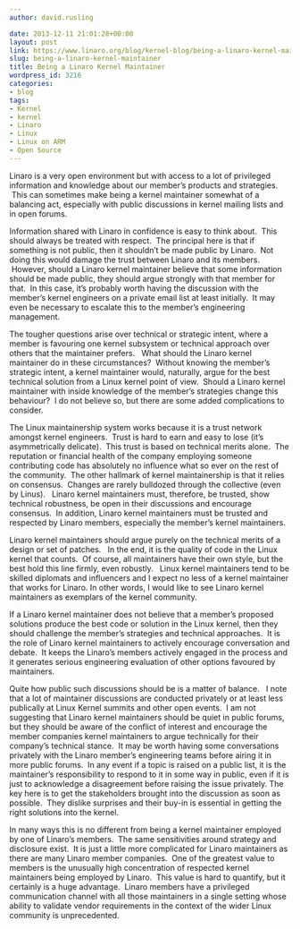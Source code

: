 ```yaml
---
author: david.rusling

date: 2013-12-11 21:01:28+00:00
layout: post
link: https://www.linaro.org/blog/kernel-blog/being-a-linaro-kernel-maintainer/
slug: being-a-linaro-kernel-maintainer
title: Being a Linaro Kernel Maintainer
wordpress_id: 3216
categories:
- blog
tags:
- Kernel
- kernel
- Linaro
- Linux
- Linux on ARM
- Open Source
---
```


Linaro is a very open environment but with access to a lot of privileged information and knowledge about our member’s products and strategies.  This can sometimes make being a kernel maintainer somewhat of a balancing act, especially with public discussions in kernel mailing lists and in open forums.


Information shared with Linaro in confidence is easy to think about.  This should always be treated with respect.  The principal here is that if something is not public, then it shouldn’t be made public by Linaro.  Not doing this would damage the trust between Linaro and its members.  However, should a Linaro kernel maintainer believe that some information should be made public, they should argue strongly with that member for that.  In this case, it’s probably worth having the discussion with the member’s kernel engineers on a private email list at least initially.  It may even be necessary to escalate this to the member’s engineering management.

The tougher questions arise over technical or strategic intent, where a member is favouring one kernel subsystem or technical approach over others that the maintainer prefers.   What should the Linaro kernel maintainer do in these circumstances?  Without knowing the member’s strategic intent, a kernel maintainer would, naturally, argue for the best technical solution from a Linux kernel point of view.  Should a Linaro kernel maintainer with inside knowledge of the member’s strategies change this behaviour?  I do not believe so, but there are some added complications to consider.

The Linux maintainership system works because it is a trust network amongst kernel engineers.  Trust is hard to earn and easy to lose (it’s asymmetrically delicate).  This trust is based on technical merits alone.  The reputation or financial health of the company employing someone contributing code has absolutely no influence what so ever on the rest of the community.  The other hallmark of kernel maintainership is that it relies on consensus.  Changes are rarely bulldozed through the collective (even by Linus).   Linaro kernel maintainers must, therefore, be trusted, show technical robustness, be open in their discussions and encourage consensus.  In addition, Linaro kernel maintainers must be trusted and respected by Linaro members, especially the member’s kernel maintainers.

Linaro kernel maintainers should argue purely on the technical merits of a design or set of patches.   In the end, it is the quality of code in the Linux kernel that counts.  Of course, all maintainers have their own style, but the best hold this line firmly, even robustly.   Linux kernel maintainers tend to be skilled diplomats and influencers and I expect no less of a kernel maintainer that works for Linaro. In other words, I would like to see Linaro kernel maintainers as exemplars of the kernel community.

If a Linaro kernel maintainer does not believe that a member’s proposed solutions produce the best code or solution in the Linux kernel, then they should challenge the member’s strategies and technical approaches.  It is the role of Linaro kernel maintainers to actively encourage conversation and debate.  It keeps the Linaro’s members actively engaged in the process and it generates serious engineering evaluation of other options favoured by maintainers.

Quite how public such discussions should be is a matter of balance.   I note that a lot of maintainer discussions are conducted privately or at least less publically at Linux Kernel summits and other open events.  I am not suggesting that Linaro kernel maintainers should be quiet in public forums, but they should be aware of the conflict of interest and encourage the member companies kernel maintainers to argue technically for their company’s technical stance.  It may be worth having some conversations privately with the Linaro member’s engineering teams before airing it in more public forums.  In any event if a topic is raised on a public list, it is the maintainer’s responsibility to respond to it in some way in public, even if it is just to acknowledge a disagreement before raising the issue privately. The key here is to get the stakeholders brought into the discussion as soon as possible.  They dislike surprises and their buy-in is essential in getting the right solutions into the kernel.

In many ways this is no different from being a kernel maintainer employed by one of Linaro’s members.  The same sensitivities around strategy and disclosure exist.  It is just a little more complicated for Linaro maintainers as there are many Linaro member companies.  One of the greatest value to members is the unusually high concentration of respected kernel maintainers being employed by Linaro.  This value is hard to quantify, but it certainly is a huge advantage.  Linaro members have a privileged communication channel with all those maintainers in a single setting whose ability to validate vendor requirements in the context of the wider Linux community is unprecedented.
